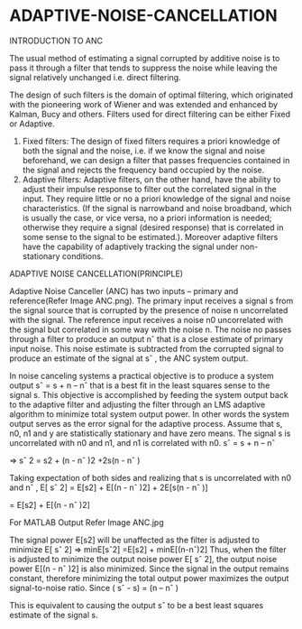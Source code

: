 # ADAPTIVE-NOISE-CANCELLATION

INTRODUCTION TO ANC

The usual method of estimating a signal corrupted by additive noise is to pass it through a filter that tends to suppress the noise while leaving the signal relatively unchanged i.e. direct filtering.

The design of such filters is the domain of optimal filtering, which originated with the pioneering work of Wiener and was extended and enhanced by Kalman, Bucy and others. Filters used for direct filtering can be either Fixed or Adaptive.
1.	Fixed filters: The design of fixed filters requires a priori knowledge of both the signal and the noise, i.e. if we know the signal and noise beforehand, we can design a filter that passes frequencies contained in the signal and rejects the frequency band occupied by the noise.
2.	Adaptive filters: Adaptive filters, on the other hand, have the ability to adjust their impulse response to filter out the correlated signal in the input. They require little or no a priori knowledge of the signal and noise characteristics. (If the signal is narrowband and noise broadband, which is usually the case, or vice versa, no a priori information is needed; otherwise they require a signal (desired response) that is correlated in some sense to the signal to be estimated.). Moreover adaptive filters have the capability of adaptively tracking the signal under non-stationary conditions.

ADAPTIVE NOISE CANCELLATION(PRINCIPLE)

Adaptive Noise Canceller (ANC) has two inputs – primary and reference(Refer Image ANC.png). The primary input receives a signal s from the signal source that is corrupted by the presence of noise n uncorrelated with the signal. The reference input receives a noise n0 uncorrelated with the signal but correlated in some way with the noise n. The noise no passes through a filter to produce an output nˆ that is a close estimate of primary input noise. This noise estimate is subtracted from the corrupted signal to produce an estimate of the signal at sˆ , the ANC system output.

In noise canceling systems a practical objective is to produce a system output sˆ = s + n – nˆ that is a best fit in the least squares sense to the signal s. This objective is accomplished by feeding the system output back to the adaptive filter and adjusting the filter through an LMS adaptive algorithm to minimize total system output power. In other words the system output serves as the error signal for the adaptive process.
Assume that s, n0, n1 and y are statistically stationary and have zero means. The signal s is uncorrelated with n0 and n1, and n1 is correlated with n0.
sˆ = s + n – nˆ

⇒	sˆ 2 = s2 + (n - nˆ )2 +2s(n - nˆ )
 
Taking expectation of both sides and realizing that s is uncorrelated with n0
and nˆ , E[ sˆ 2] = E[s2] + E[(n - nˆ )2] + 2E[s(n - nˆ )]

= E[s2] + E[(n - nˆ )2]

For MATLAB Output Refer Image ANC.jpg

The signal power E[s2] will be unaffected as the filter is adjusted to minimize E[ sˆ 2] ⇒ minE[sˆ2] =E[s2] + minE[(n-nˆ)2]
Thus, when the filter is adjusted to minimize the output noise power E[ sˆ 2], the output noise power E[(n - nˆ )2] is also minimized. Since the signal in the output remains constant, therefore minimizing the total output power maximizes the output signal-to-noise ratio.
Since	( sˆ - s) = (n – nˆ )

This is equivalent to causing the output sˆ to be a best least squares estimate of the signal s. 
